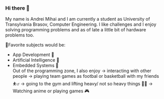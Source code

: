 ### Hi there 👋

My name is Andrei Mihai and I am currently a student as University of Transylvania Brasov, Computer Engineering.
I like challenges and I enjoy solving programming problems and as of late a little bit of hardware problems too.

:telescope:Favorite subjects would be:
  - App Development :iphone:
  - Artificial Intelligence :brain:	
  - Embedded Systems :mechanical_arm:	
Out of the programming zone, I also enjoy
    -> interacting with other people 
    -> playing team games as footbal or basketball with my friends :basketball_man:
    -> going to the gym and lifting heavy/ not so heavy things :weight_lifting_man:	
    -> Watching anime or playing games :video_game:	
